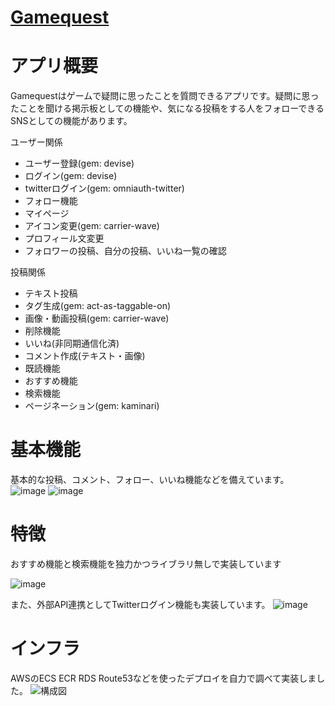 # [Gamequest](https://game-quest.net)

# アプリ概要
Gamequestはゲームで疑問に思ったことを質問できるアプリです。疑問に思ったことを聞ける掲示板としての機能や、気になる投稿をする人をフォローできるSNSとしての機能があります。

ユーザー関係
- ユーザー登録(gem: devise)
- ログイン(gem: devise)
- twitterログイン(gem: omniauth-twitter)
- フォロー機能
- マイページ
- アイコン変更(gem: carrier-wave)
- プロフィール文変更
- フォロワーの投稿、自分の投稿、いいね一覧の確認

投稿関係
- テキスト投稿
- タグ生成(gem: act-as-taggable-on)
- 画像・動画投稿(gem: carrier-wave)
- 削除機能
- いいね(非同期通信化済)
- コメント作成(テキスト・画像)
- 既読機能　
- おすすめ機能
- 検索機能
- ページネーション(gem: kaminari)

# 基本機能
基本的な投稿、コメント、フォロー、いいね機能などを備えています。
![image](https://user-images.githubusercontent.com/65850089/111410978-1b7e5e80-871d-11eb-801f-dd97d36683c3.png)
![image](https://user-images.githubusercontent.com/65850089/111411108-52547480-871d-11eb-801b-eb43002a4969.png)

# 特徴
おすすめ機能と検索機能を独力かつライブラリ無しで実装しています

![image](https://user-images.githubusercontent.com/65850089/111411519-0e15a400-871e-11eb-90da-52c00b434265.png)

また、外部API連携としてTwitterログイン機能も実装しています。
![image](https://user-images.githubusercontent.com/65850089/111413128-086d8d80-8721-11eb-8604-65bb95f4847f.png)

# インフラ
AWSのECS ECR RDS Route53などを使ったデプロイを自力で調べて実装しました。
![構成図](https://user-images.githubusercontent.com/65850089/111438267-64e3a380-8747-11eb-8c3b-c35bfd43bae9.png)
